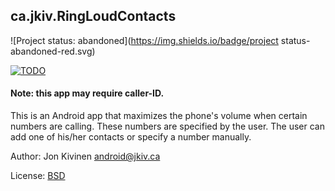 ## ca.jkiv.RingLoudContacts

![Project status: abandoned](https://img.shields.io/badge/project status-abandoned-red.svg)

[![TODO](https://img.shields.io/github/issues/jkiv/ringloudcontacts.svg)](https://github.com/jkiv/RingLoudContacts/issues)

#### Note: this app may require caller-ID.

This is an Android app that maximizes the phone's volume when certain numbers are calling.  These numbers are specified by the user.  The user can add one of his/her contacts or specify a number manually.

Author: Jon Kivinen <android@jkiv.ca>

License: <a href="http://creativecommons.org/licenses/BSD/" title="BSD">BSD</a>
